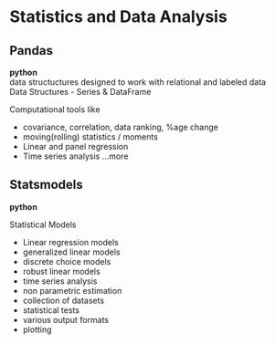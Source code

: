 Statistics and Data Analysis
============================

Pandas
------
__python__  
data structuctures designed to work with relational and labeled data  
Data Structures - Series & DataFrame  

Computational tools like
  - covariance, correlation, data ranking, %age change
  - moving(rolling) statistics / moments
  - Linear and panel regression
  - Time series analysis
...more

Statsmodels
-----------
__python__  

Statistical Models
  - Linear regression models
  - generalized linear models
  - discrete choice models
  - robust linear models
  - time series analysis
  - non parametric estimation
  - collection of datasets
  - statistical tests
  - various output formats
  - plotting